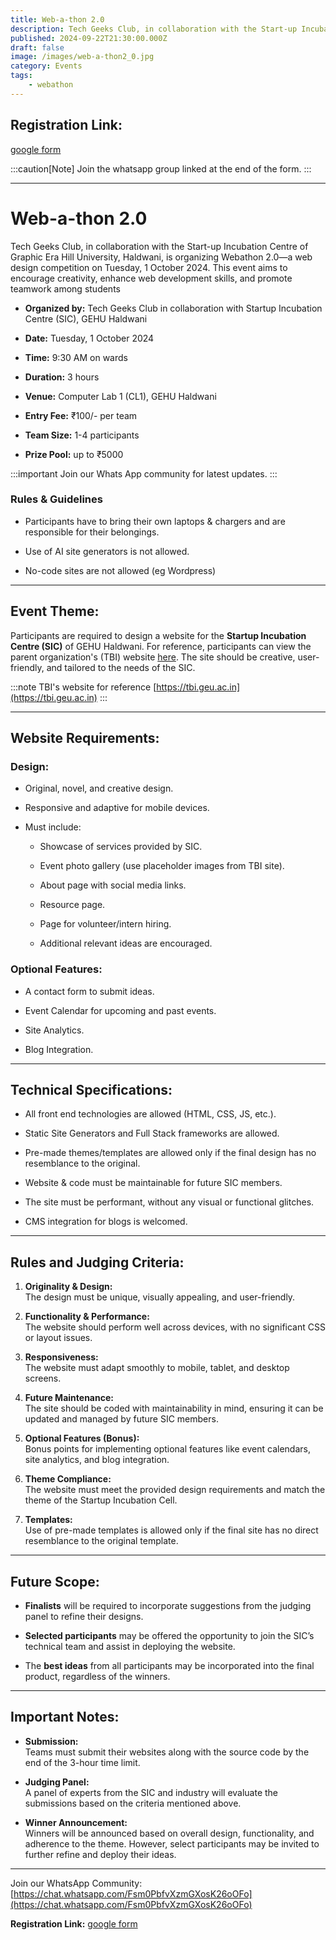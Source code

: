 ```yaml
---
title: Web-a-thon 2.0
description: Tech Geeks Club, in collaboration with the Start-up Incubation Cell of Graphic Era Hill University, Haldwani, is organizing Webathon 2.0
published: 2024-09-22T21:30:00.000Z
draft: false
image: /images/web-a-thon2_0.jpg
category: Events
tags:
    - webathon
---
```


## Registration Link:

[google form](https://forms.gle/yyNojymJFxvgiopx7)

:::caution[Note] Join the whatsapp group linked at the end of the form. :::

---

# Web-a-thon 2.0

Tech Geeks Club, in collaboration with the Start-up Incubation Centre of Graphic
Era Hill University, Haldwani, is organizing Webathon 2.0—a web design
competition on Tuesday, 1 October 2024. This event aims to encourage creativity,
enhance web development skills, and promote teamwork among students

- **Organized by:** Tech Geeks Club in collaboration with Startup Incubation
  Centre (SIC), GEHU Haldwani

- **Date:** Tuesday, 1 October 2024

- **Time:** 9:30 AM on wards

- **Duration:** 3 hours

- **Venue:** Computer Lab 1 (CL1), GEHU Haldwani

- **Entry Fee:** ₹100/- per team

- **Team Size:** 1-4 participants

- **Prize Pool:** up to ₹5000

:::important Join our Whats App community for latest updates. :::

### Rules & Guidelines

- Participants have to bring their own laptops & chargers and are responsible
  for their belongings.

- Use of AI site generators is not allowed.

- No-code sites are not allowed (eg Wordpress)

---

## Event Theme:

Participants are required to design a website for the **Startup Incubation
Centre (SIC)** of GEHU Haldwani. For reference, participants can view the parent
organization's (TBI) website [here](https://tbi.geu.ac.in). The site should be
creative, user-friendly, and tailored to the needs of the SIC.

:::note TBI's website for reference
[https://tbi.geu.ac.in](https://tbi.geu.ac.in) :::

---

## Website Requirements:

### **Design:**

- Original, novel, and creative design.

- Responsive and adaptive for mobile devices.

- Must include:

  - Showcase of services provided by SIC.

  - Event photo gallery (use placeholder images from TBI site).

  - About page with social media links.

  - Resource page.

  - Page for volunteer/intern hiring.

  - Additional relevant ideas are encouraged.

### **Optional Features:**

- A contact form to submit ideas.

- Event Calendar for upcoming and past events.

- Site Analytics.

- Blog Integration.

---

## Technical Specifications:

- All front end technologies are allowed (HTML, CSS, JS, etc.).

- Static Site Generators and Full Stack frameworks are allowed.

- Pre-made themes/templates are allowed only if the final design has no
  resemblance to the original.

- Website & code must be maintainable for future SIC members.

- The site must be performant, without any visual or functional glitches.

- CMS integration for blogs is welcomed.

---

## Rules and Judging Criteria:

1. **Originality & Design:**\
   The design must be unique, visually appealing, and user-friendly.

2. **Functionality & Performance:**\
   The website should perform well across devices, with no significant CSS or
   layout issues.

3. **Responsiveness:**\
   The website must adapt smoothly to mobile, tablet, and desktop screens.

4. **Future Maintenance:**\
   The site should be coded with maintainability in mind, ensuring it can be
   updated and managed by future SIC members.

5. **Optional Features (Bonus):**\
   Bonus points for implementing optional features like event calendars, site
   analytics, and blog integration.

6. **Theme Compliance:**\
   The website must meet the provided design requirements and match the theme of
   the Startup Incubation Cell.

7. **Templates:**\
   Use of pre-made templates is allowed only if the final site has no direct
   resemblance to the original template.

---

## Future Scope:

- **Finalists** will be required to incorporate suggestions from the judging
  panel to refine their designs.

- **Selected participants** may be offered the opportunity to join the SIC’s
  technical team and assist in deploying the website.

- The **best ideas** from all participants may be incorporated into the final
  product, regardless of the winners.

---

## Important Notes:

- **Submission:**\
  Teams must submit their websites along with the source code by the end of the
  3-hour time limit.

- **Judging Panel:**\
  A panel of experts from the SIC and industry will evaluate the submissions
  based on the criteria mentioned above.

- **Winner Announcement:**\
  Winners will be announced based on overall design, functionality, and
  adherence to the theme. However, select participants may be invited to further
  refine and deploy their ideas.

---

Join our WhatsApp Community:
[https://chat.whatsapp.com/Fsm0PbfvXzmGXosK26oOFo](https://chat.whatsapp.com/Fsm0PbfvXzmGXosK26oOFo)

**Registration Link:** [google form](https://forms.gle/yyNojymJFxvgiopx7)
